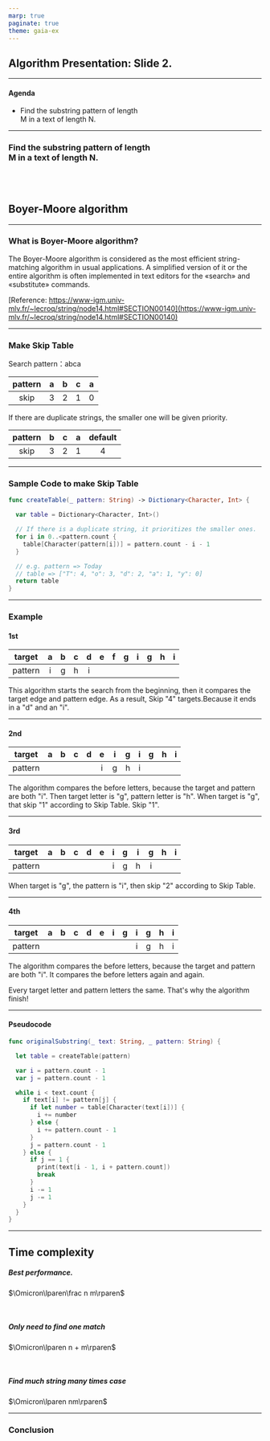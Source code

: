 ```yaml
---
marp: true
paginate: true
theme: gaia-ex
---
```



Algorithm Presentation: Slide 2.
---

---

#### Agenda

- Find the substring pattern of length <br> M in a text of length N.

---

### Find the substring pattern of length <br> M in a text of length N.

<br><br>

## Boyer-Moore algorithm

---

### What is Boyer-Moore algorithm?

The Boyer-Moore algorithm is considered as the most efficient string-matching algorithm in usual applications. A simplified version of it or the entire algorithm is often implemented in text editors for the «search» and «substitute» commands.

[Reference: https://www-igm.univ-mlv.fr/~lecroq/string/node14.html#SECTION00140](https://www-igm.univ-mlv.fr/~lecroq/string/node14.html#SECTION00140)

---

### Make Skip Table

Search pattern：abca

|pattern|a|b|c|a|
|:-:|:-:|:-:|:-:|:-:|
|skip|3|2|1|0|

If there are duplicate strings, the smaller one will be given priority.

|pattern|b|c|a|default|
|:-:|:-:|:-:|:-:|:-:|
|skip|3|2|1|4|

---

### Sample Code to make Skip Table

```swift
func createTable(_ pattern: String) -> Dictionary<Character, Int> {

  var table = Dictionary<Character, Int>()

  // If there is a duplicate string, it prioritizes the smaller ones.
  for i in 0..<pattern.count {
    table[Character(pattern[i])] = pattern.count - i - 1
  }

  // e.g. pattern => Today
  // table => ["T": 4, "o": 3, "d": 2, "a": 1, "y": 0]
  return table
}
```

---

### Example

#### 1st

|target|a|b|c|d|e|f|g|i|g|h|i|
|:-:|:-:|:-:|:-:|:-:|:-:|:-:|:-:|:-:|:-:|:-:|:-:|
|pattern|i|g|h|i||||||||

This algorithm starts the search from the beginning, then it compares the target edge and pattern edge.
As a result, Skip "4" targets.Because it ends in a "d" and an "i".

---

#### 2nd

|target|a|b|c|d|e|i|g|i|g|h|i|
|:-:|:-:|:-:|:-:|:-:|:-:|:-:|:-:|:-:|:-:|:-:|:-:|
|pattern|||||i|g|h|i|||

The algorithm compares the before letters, because the target and pattern are both "i".
Then target letter is "g", pattern letter is "h". When target is "g", that skip "1" according to Skip Table.
Skip "1".

---

#### 3rd

|target|a|b|c|d|e|i|g|i|g|h|i|
|:-:|:-:|:-:|:-:|:-:|:-:|:-:|:-:|:-:|:-:|:-:|:-:|
|pattern||||||i|g|h|i||

When target is "g", the pattern is "i", then skip "2" according to Skip Table.

---

#### 4th

|target|a|b|c|d|e|i|g|i|g|h|i|
|:-:|:-:|:-:|:-:|:-:|:-:|:-:|:-:|:-:|:-:|:-:|:-:|
|pattern||||||||i|g|h|i|

The algorithm compares the before letters, because the target and pattern are both "i".
It compares the before letters again and again.

Every target letter and pattern letters the same. That's why the algorithm finish!

---

#### Pseudocode

```swift
func originalSubstring(_ text: String, _ pattern: String) {

  let table = createTable(pattern)

  var i = pattern.count - 1
  var j = pattern.count - 1

  while i < text.count {
    if text[i] != pattern[j] {
      if let number = table[Character(text[i])] {
        i += number
      } else {
        i += pattern.count - 1
      }
      j = pattern.count - 1
    } else {
      if j == 1 {
        print(text[i - 1, i + pattern.count])
        break
      }
      i -= 1
      j -= 1
    }
  }
}
```

---

## Time complexity

##### Best performance.

$\Omicron\lparen\frac n m\rparen$

<br>

##### Only need to find one match

$\Omicron\lparen n + m\rparen$

<br>

##### Find much string many times case

$\Omicron\lparen nm\rparen$

---

### Conclusion